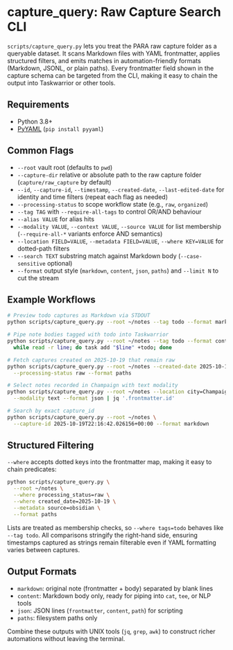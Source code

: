 # capture_query: Raw Capture Search CLI

`scripts/capture_query.py` lets you treat the PARA raw capture folder as a queryable dataset. It scans Markdown files with YAML frontmatter, applies structured filters, and emits matches in automation-friendly formats (Markdown, JSONL, or plain paths). Every frontmatter field shown in the capture schema can be targeted from the CLI, making it easy to chain the output into Taskwarrior or other tools.

## Requirements

- Python 3.8+
- [PyYAML](https://pyyaml.org/) (`pip install pyyaml`)

## Common Flags

- `--root` vault root (defaults to `pwd`)
- `--capture-dir` relative or absolute path to the raw capture folder (`capture/raw_capture` by default)
- `--id`, `--capture-id`, `--timestamp`, `--created-date`, `--last-edited-date` for identity and time filters (repeat each flag as needed)
- `--processing-status` to scope workflow state (e.g., `raw`, `organized`)
- `--tag TAG` with `--require-all-tags` to control OR/AND behaviour
- `--alias VALUE` for alias hits
- `--modality VALUE`, `--context VALUE`, `--source VALUE` for list membership (`--require-all-*` variants enforce AND semantics)
- `--location FIELD=VALUE`, `--metadata FIELD=VALUE`, `--where KEY=VALUE` for dotted-path filters
- `--search TEXT` substring match against Markdown body (`--case-sensitive` optional)
- `--format` output style (`markdown`, `content`, `json`, `paths`) and `--limit N` to cut the stream

## Example Workflows

```bash
# Preview todo captures as Markdown via STDOUT
python scripts/capture_query.py --root ~/notes --tag todo --format markdown | less

# Pipe note bodies tagged with todo into Taskwarrior
python scripts/capture_query.py --root ~/notes --tag todo --format content | \
  while read -r line; do task add "$line" +todo; done

# Fetch captures created on 2025-10-19 that remain raw
python scripts/capture_query.py --root ~/notes --created-date 2025-10-19 \
  --processing-status raw --format paths

# Select notes recorded in Champaign with text modality
python scripts/capture_query.py --root ~/notes --location city=Champaign \
  --modality text --format json | jq '.frontmatter.id'

# Search by exact capture_id
python scripts/capture_query.py --root ~/notes \
  --capture-id 2025-10-19T22:16:42.026156+00:00 --format markdown
```

## Structured Filtering

`--where` accepts dotted keys into the frontmatter map, making it easy to chain predicates:

```bash
python scripts/capture_query.py \
  --root ~/notes \
  --where processing_status=raw \
  --where created_date=2025-10-19 \
  --metadata source=obsidian \
  --format paths
```

Lists are treated as membership checks, so `--where tags=todo` behaves like `--tag todo`. All comparisons stringify the right-hand side, ensuring timestamps captured as strings remain filterable even if YAML formatting varies between captures.

## Output Formats

- `markdown`: original note (frontmatter + body) separated by blank lines
- `content`: Markdown body only, ready for piping into `cat`, `tee`, or NLP tools
- `json`: JSON lines (`frontmatter`, `content`, `path`) for scripting
- `paths`: filesystem paths only

Combine these outputs with UNIX tools (`jq`, `grep`, `awk`) to construct richer automations without leaving the terminal.
